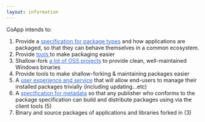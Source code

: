 ```yaml
---
layout: information
---
```


<script type="text/javascript" src="http://ajax.googleapis.com/ajax/libs/swfobject/2.2/swfobject.js"></script>

<p >CoApp intends to:</p>
<ol>
<li>Provide a&nbsp;<a rel="internal" href="http://www.coapp.org/Blueprints/X._Archives_of_older_pages/Packages" style="color: #3366cc;">specification for package types</a>&nbsp;and how applications are packaged, so that they can behave themselves in a common ecosystem.</li>
<li>Provide&nbsp;<a rel="internal" href="http://www.coapp.org/Blueprints/Software/Developer_Tools" style="color: #3366cc;">tools&nbsp;</a>to make packaging easier</li>
<li>Shallow-fork&nbsp;<a rel="internal" href="http://www.coapp.org/Project_Planning/Package_Priorities/Package_Dependency_Map" style="color: #3366cc;">a lot of OSS projects</a>&nbsp;to provide clean, well-maintained Windows binaries</li>
<li>Provide tools to make shallow-forking &amp; maintaining packages easier</li>
<li>A <a rel="internal" href="http://www.coapp.org/Blueprints/Software/Client_Software" style="color: #3366cc;">user experience and service</a>&nbsp;that will allow end-users to manage their installed packages trivially (including updating...etc)</li>
<li>A <a rel="internal" href="http://www.coapp.org/User_Stories/Publishing_Packages" style="color: #3366cc;">specification for metadata</a>&nbsp;so that any publisher who conforms to the package specification can build and distribute packages using via the client tools (5)</li>
<li>Binary and source packages of applications and libraries forked in (3)</li>
</ol>

<p id="coapp-intro"></p>
<script type="text/javascript">
   var flashvars = {
      'file': 'http://cdn.coapp.org/media/Default/files/videos/coapp.flv',
      'image': 'http://cdn.coapp.org/media/Default/files/videos/coapp.png'
   };
    
   var params = {
      'allowfullscreen': 'true',
      'allowscriptaccess': 'always'
   };
 
   var attributes = {
      'id': 'coappintroplayer',
      'name': 'coappintroplayer'
   };

   swfobject.embedSWF('http://cdn.coapp.org/media/Default/jwplayer/player.swf', 'coapp-intro', '575', '457', '9', 'false', flashvars, params, attributes);
</script>
